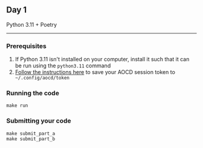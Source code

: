 ## Day 1

Python 3.11 + Poetry 

---

### Prerequisites

1. If Python 3.11 isn't installed on your computer, install it such that it can be run using the `python3.11` command
2. [Follow the instructions here](https://github.com/wimglenn/advent-of-code-wim/issues/1) to save your AOCD session token to ` ~/.config/aocd/token` 


### Running the code

```shell
make run
```

### Submitting your code

```shell
make submit_part_a
make submit_part_b
```

